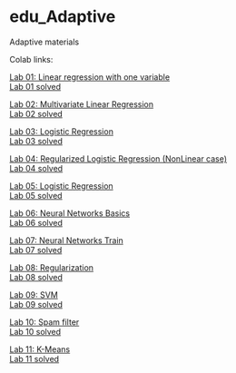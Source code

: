 # edu_Adaptive
Adaptive materials

Colab links:
 
[Lab 01: Linear regression with one variable](https://colab.research.google.com/github/Fortuz/edu_Adaptive/blob/main/practices/L01%20-%20Linear%20Regression%20with%20One%20Variable.ipynb) <br>
[Lab 01 solved](https://colab.research.google.com/github/Fortuz/edu_Adaptive/blob/main/practices/L01%20-%20Linear%20Regression%20with%20One%20Variable_solved.ipynb)

[Lab 02: Multivariate Linear Regression](https://colab.research.google.com/github/Fortuz/edu_Adaptive/blob/main/practices/L02%20-%20Multivariate%20Linear%20Regression.ipynb) <br>
[Lab 02 solved](https://colab.research.google.com/github/Fortuz/edu_Adaptive/blob/main/practices/L02%20-%20Multivariate%20Linear%20Regression.ipynb)

[Lab 03: Logistic Regression](https://colab.research.google.com/github/Fortuz/edu_Adaptive/blob/main/practices/L02%20-%20Logistic%20Regression.ipynb) <br>
[Lab 03 solved](https://colab.research.google.com/github/Fortuz/edu_Adaptive/blob/main/practices/L02%20-%20Logistic%20Regression.ipynb)

[Lab 04: Regularized Logistic Regression (NonLinear case)](https://colab.research.google.com/github/Fortuz/edu_Adaptive/blob/main/practices/L02%20-%20Regularized%20Logistic%20Regression%20(Nonlinear%20case).ipynb) <br>
[Lab 04 solved](https://colab.research.google.com/github/Fortuz/edu_Adaptive/blob/main/practices/L02%20-%20Regularized%20Logistic%20Regression%20(Nonlinear%20case).ipynb)

[Lab 05: Logistic Regression](https://colab.research.google.com/github/Fortuz/edu_Adaptive/blob/main/practices/L05%20-%20Multi-class%20Classification%20-%20One%20vs%20All.ipynb) <br>
[Lab 05 solved](https://colab.research.google.com/github/Fortuz/edu_Adaptive/blob/main/practices/L05%20-%20Multi-class%20Classification%20-%20One%20vs%20All.ipynb)

[Lab 06: Neural Networks Basics](https://colab.research.google.com/github/Fortuz/edu_Adaptive/blob/main/practices/L06%20-%20Neural%20Network%20Basics.ipynb) <br>
[Lab 06 solved](https://colab.research.google.com/github/Fortuz/edu_Adaptive/blob/main/practices/L06%20-%20Neural%20Network%20Basics.ipynb)

[Lab 07: Neural Networks Train](https://colab.research.google.com/github/Fortuz/edu_Adaptive/blob/main/practices/L07%20-%20Neural%20Network%20Train.ipynb) <br>
[Lab 07 solved](https://colab.research.google.com/github/Fortuz/edu_Adaptive/blob/main/practices/L07%20Neural%20Network%20Train.ipynb)

[Lab 08: Regularization](https://colab.research.google.com/github/Fortuz/edu_Adaptive/blob/main/practices/L08%20-%20Regularization.ipynb) <br>
[Lab 08 solved](https://colab.research.google.com/github/Fortuz/edu_Adaptive/blob/main/practices/L08%20Regularization.ipynb)

[Lab 09: SVM](https://colab.research.google.com/github/Fortuz/edu_Adaptive/blob/main/practices/L09%20-%20SVM.ipynb) <br>
[Lab 09 solved](https://colab.research.google.com/github/Fortuz/edu_Adaptive/blob/main/practices/L09%20-%20SVM.ipynb)

[Lab 10: Spam filter](https://colab.research.google.com/github/Fortuz/edu_Adaptive/blob/main/practices/L10%20-%20Spam%20filter.ipynb) <br>
[Lab 10 solved](https://colab.research.google.com/github/Fortuz/edu_Adaptive/blob/main/practices/L10%20-%20Spam%20filter.ipynb)

[Lab 11: K-Means](https://colab.research.google.com/github/Fortuz/edu_Adaptive/blob/main/practices/L11%20-%20K-Means.ipynb) <br>
[Lab 11 solved](https://colab.research.google.com/github/Fortuz/edu_Adaptive/blob/main/practices/L11%20-%20K-Means.ipynb)





